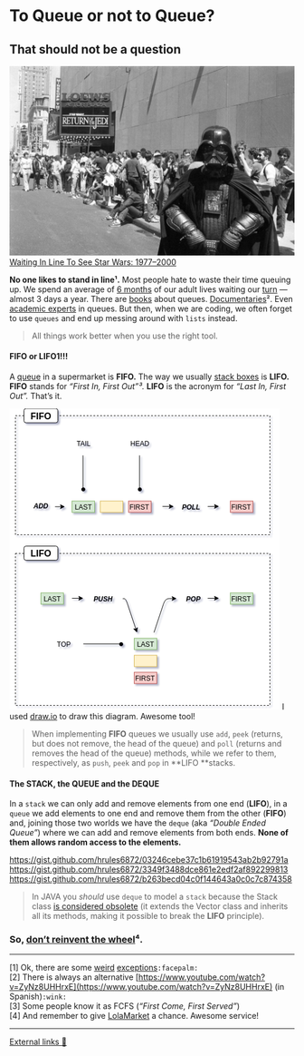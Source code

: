 # To Queue or not to Queue?
## That should not be a question

![](art/1.jpeg)<span class="figcaption_hack">[Waiting In Line To See Star Wars: 1977–2000](https://flashbak.com/waiting-in-line-to-see-star-wars-1977-2000-26505/)</span>

**No one likes to stand in line¹.** Most people hate to waste their time queuing up. We spend an average of [6 months](https://www.mirror.co.uk/news/uk-news/fascinating-facts-about-how-we-spend-the-days-410973) of our adult lives waiting our [turn](http://www.dailymail.co.uk/travel/travel_news/article-3269123/How-time-spending-line-Infographic-reveals-hours-wasted-queuing-world-s-popular-tourist-attractions-s-Rome-patience-needed.html) — almost 3 days a year. There are [books](https://www.amazon.com/Does-Other-Line-Always-Faster/dp/0761181229) about queues. [Documentaries](https://www.imdb.com/title/tt7663984/)². Even [academic experts](https://www.youtube.com/watch?v=_CBD2z51u5c) in queues. But then, when we are coding, we often forget to use `queues` and end up messing around with `lists` instead.

> All things work better when you use the right tool.

#### FIFO or LIFO1!!!

A [queue](https://www.youtube.com/watch?v=IPxBKxU8GIQ) in a supermarket is **FIFO.** The way we usually [stack boxes](https://media.giphy.com/media/8RH4MrJPTnVRK/giphy.gif) is **LIFO.** **FIFO** stands for *“First In, First Out”³.* **LIFO** is the acronym for *“Last In, First Out”.* That’s it.

![](art/2.png)
<span class="figcaption_hack">I used [draw.io](https://www.draw.io/) to draw this diagram. Awesome tool!</span>

> When implementing **FIFO** queues we usually use `add`, `peek` (returns, but does not remove, the head of the queue) and `poll` (returns and removes the head of the queue) methods, while we refer to them, respectively, as `push`, `peek` and `pop` in **LIFO **stacks.

#### The STACK, the QUEUE and the DEQUE

In a `stack` we can only add and remove elements from one end (**LIFO**), in a `queue` we add elements to one end and remove them from the other (**FIFO**) and, joining those two worlds we have the `deque` (aka *“Double Ended Queue”*) where we can add and remove elements from both ends. **None of them allows random access to the elements.**

https://gist.github.com/hrules6872/03246cebe37c1b61919543ab2b92791a
https://gist.github.com/hrules6872/3349f3488dce861e2edf2af892299813
https://gist.github.com/hrules6872/b263becd04c0f144643a0c0c7c874358

> In JAVA you *should* use `deque` to model a `stack` because the Stack class [is considered obsolete](https://keithwilliamstechblog.wordpress.com/2016/02/13/why-the-java-stack-class-is-bad/) (it extends the Vector class and inherits all its methods, making it possible to break the **LIFO** principle).

### So, [don’t reinvent the wheel](https://media.giphy.com/media/d3mlE7uhX8KFgEmY/source.gif)⁴.

*****

[1] Ok, there are some [weird](https://www.theatlantic.com/technology/archive/2011/10/how-long-people-waited-be-first-line-buy-apple-products/337087/) [exceptions](https://www.independent.co.uk/life-style/gadgets-and-tech/news/iphone-x-latest-updates-news-apple-fans-queuing-photos-world-get-new-phone-a8035321.html)`:facepalm:`<br> [2] There is always an alternative [https://www.youtube.com/watch?v=ZyNz8UHHrxE](https://www.youtube.com/watch?v=ZyNz8UHHrxE) (in Spanish)`:wink:`<br> [3] Some people know it as FCFS (*“First Come, First Served”*)<br> [4] And remember to give [LolaMarket](https://lolamarket.com/) a chance. Awesome service!

*****

[External links 👀](https://gist.github.com/hrules6872/014457aa59de0d78abb0f35e028760ca)
